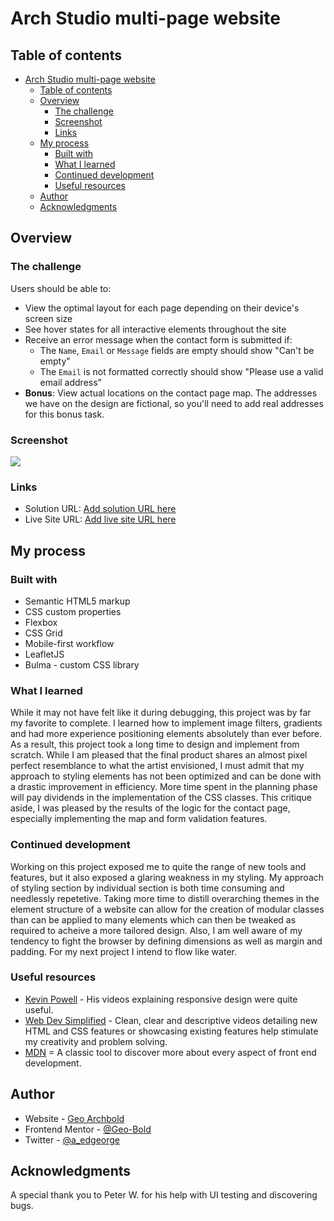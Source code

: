 # Arch Studio multi-page website

## Table of contents

- [Arch Studio multi-page website](#arch-studio-multi-page-website)
  - [Table of contents](#table-of-contents)
  - [Overview](#overview)
    - [The challenge](#the-challenge)
    - [Screenshot](#screenshot)
    - [Links](#links)
  - [My process](#my-process)
    - [Built with](#built-with)
    - [What I learned](#what-i-learned)
    - [Continued development](#continued-development)
    - [Useful resources](#useful-resources)
  - [Author](#author)
  - [Acknowledgments](#acknowledgments)

## Overview

### The challenge

Users should be able to:

- View the optimal layout for each page depending on their device's screen size
- See hover states for all interactive elements throughout the site
- Receive an error message when the contact form is submitted if:
  - The `Name`, `Email` or `Message` fields are empty should show "Can't be empty"
  - The `Email` is not formatted correctly should show "Please use a valid email address"
- **Bonus**: View actual locations on the contact page map. The addresses we have on the design are fictional, so you'll need to add real addresses for this bonus task.

### Screenshot

![](./src/assets/preview.jpg)

### Links

- Solution URL: [Add solution URL here](https://your-solution-url.com)
- Live Site URL: [Add live site URL here](https://your-live-site-url.com)

## My process

### Built with

- Semantic HTML5 markup
- CSS custom properties
- Flexbox
- CSS Grid
- Mobile-first workflow
- LeafletJS
- Bulma - custom CSS library

### What I learned

While it may not have felt like it during debugging, this project was by far my favorite to complete. I learned how to implement image filters, gradients and had more experience positioning elements absolutely than ever before. As a result, this project took a long time to design and implement from scratch. While I am pleased that the final product shares an almost pixel perfect resemblance to what the artist envisioned, I must admit that my approach to styling elements has not been optimized and can be done with a drastic improvement in efficiency. More time spent in the planning phase will pay dividends in the implementation of the CSS classes. This critique aside, I was pleased by the results of the logic for the contact page, especially implementing the map and form validation features.

### Continued development

Working on this project exposed me to quite the range of new tools and features, but it also exposed a glaring weakness in my styling. My approach of styling section by individual section is both time consuming and needlessly repetetive. Taking more time to distill overarching themes in the element structure of a website can allow for the creation of modular classes than can be applied to many elements which can then be tweaked as required to acheive a more tailored design. Also, I am well aware of my tendency to fight the browser by defining dimensions as well as margin and padding. For my next project I intend to flow like water.

### Useful resources

- [Kevin Powell](https://www.kevinpowell.co/) - His videos explaining responsive design were quite useful.
- [Web Dev Simplified](https://www.youtube.com/@WebDevSimplified/featured) - Clean, clear and descriptive videos detailing new HTML and CSS features or showcasing existing features help stimulate my creativity and problem solving.
- [MDN](https://developer.mozilla.org/en-US/) = A classic tool to discover more about every aspect of front end development.


## Author

- Website - [Geo Archbold](https://geobold.dev)
- Frontend Mentor - [@Geo-Bold](https://www.frontendmentor.io/profile/Geo-Bold)
- Twitter - [@a_edgeorge](https://x.com/a_edgeorge)

## Acknowledgments

A special thank you to Peter W. for his help with UI testing and discovering bugs.